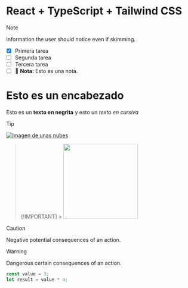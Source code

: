 # React + TypeScript + Tailwind CSS

> [!NOTE]
> Information the user should notice even if skimming.
>
> - [x] Primera tarea
> - [ ] Segunda tarea
> - [ ] Tercera tarea
> - [ ] :memo: **Nota:** Esto es una nota.
>
> # Esto es un encabezado
>
> Esto es un **texto en negrita** y esto un _texto en cursiva_

> [!TIP]
> [![Imagen de unas nubes](https://tutorialmarkdown.com/img/tutorial/imagen-markdown.webp)](https://tutorialmarkdown.com/img/tutorial/imagen-markdown.webp)

> [!IMPORTANT] > <img src="https://tutorialmarkdown.com/img/tutorial/imagen-markdown.webp" width="200" height="200" />

> [!CAUTION]
> Negative potential consequences of an action.

> [!WARNING]
> Dangerous certain consequences of an action.
>
> ```javascript
> const value = 3;
> let result = value * 4;
> ```
